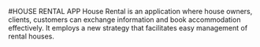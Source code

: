 #HOUSE RENTAL APP
House Rental is an application where house owners, clients, customers can exchange information and book accommodation effectively.
It employs a new strategy that facilitates easy management of rental houses.
